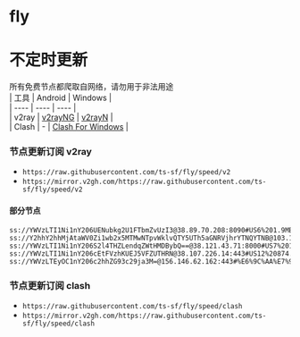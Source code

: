 # fly
# 不定时更新
所有免费节点都爬取自网络，请勿用于非法用途  
|  工具  | Android  | Windows  |  
|  ----  | ----   | ----  |  
| v2ray  | [v2rayNG](https://github.com/2dust/v2rayNG/releases) | [v2rayN](https://github.com/2dust/v2rayN/releases) |  
| Clash  | - | [Clash For Windows](https://github.com/2dust/clashN/releases) | 
  
### 节点更新订阅  v2ray
- `https://raw.githubusercontent.com/ts-sf/fly/speed/v2`  
- `https://mirror.v2gh.com/https://raw.githubusercontent.com/ts-sf/fly/speed/v2`  

#### 部分节点  
``` 
ss://YWVzLTI1Ni1nY206UENubkg2U1FTbmZvUzI3@38.89.70.208:8090#US6%201.9MB%2Fs
ss://Y2hhY2hhMjAtaWV0Zi1wb2x5MTMwNTpvWklvQTY5UTh5aGNRVjhrYTNQYTNB@103.104.247.72:8080#%E6%9C%AA%E7%9F%A527%20183.6KB%2Fs
ss://YWVzLTI1Ni1nY206S2l4THZLendqZWtHMDBybQ==@38.121.43.71:8000#US7%201.9MB%2Fs
ss://YWVzLTI1Ni1nY206cEtFVzhKUEJ5VFZUTHRN@38.107.226.14:443#US12%20874.1KB%2Fs
ss://YWVzLTEyOC1nY206c2hhZG93c29ja3M=@156.146.62.162:443#%E6%9C%AA%E7%9F%A554%204.6MB%2Fs
```
### 节点更新订阅  clash
- `https://raw.githubusercontent.com/ts-sf/fly/speed/clash`  
- `https://mirror.v2gh.com/https://raw.githubusercontent.com/ts-sf/fly/speed/clash`  


